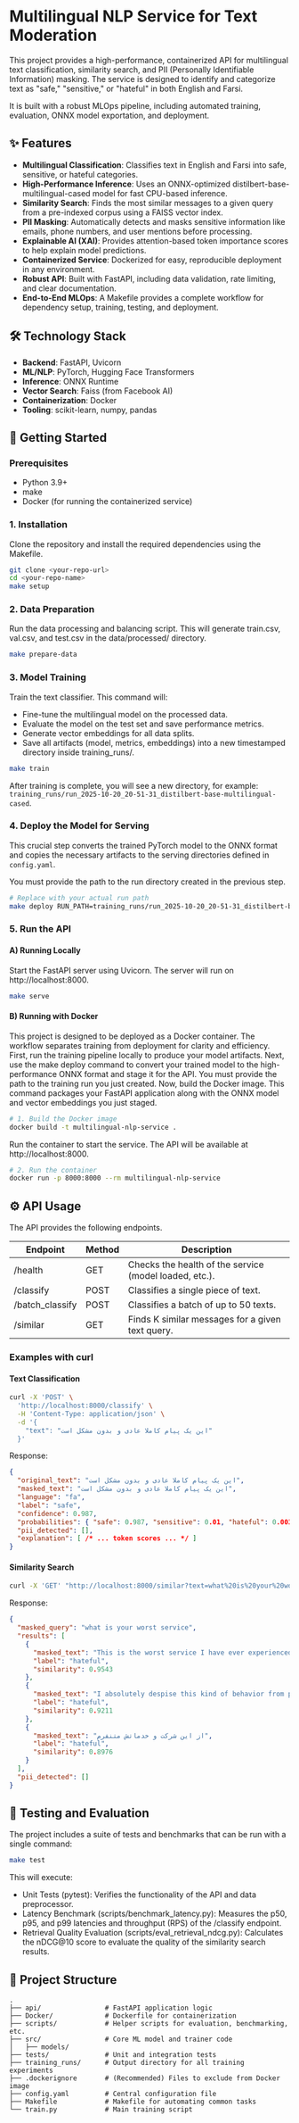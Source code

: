 # Multilingual NLP Service for Text Moderation

This project provides a high-performance, containerized API for multilingual text classification, similarity search, and PII (Personally Identifiable Information) masking. The service is designed to identify and categorize text as "safe," "sensitive," or "hateful" in both English and Farsi.

It is built with a robust MLOps pipeline, including automated training, evaluation, ONNX model exportation, and deployment.

## ✨ Features

- **Multilingual Classification**: Classifies text in English and Farsi into safe, sensitive, or hateful categories.
- **High-Performance Inference**: Uses an ONNX-optimized distilbert-base-multilingual-cased model for fast CPU-based inference.
- **Similarity Search**: Finds the most similar messages to a given query from a pre-indexed corpus using a FAISS vector index.
- **PII Masking**: Automatically detects and masks sensitive information like emails, phone numbers, and user mentions before processing.
- **Explainable AI (XAI)**: Provides attention-based token importance scores to help explain model predictions.
- **Containerized Service**: Dockerized for easy, reproducible deployment in any environment.
- **Robust API**: Built with FastAPI, including data validation, rate limiting, and clear documentation.
- **End-to-End MLOps**: A Makefile provides a complete workflow for dependency setup, training, testing, and deployment.

## 🛠️ Technology Stack

- **Backend**: FastAPI, Uvicorn
- **ML/NLP**: PyTorch, Hugging Face Transformers
- **Inference**: ONNX Runtime
- **Vector Search**: Faiss (from Facebook AI)
- **Containerization**: Docker
- **Tooling**: scikit-learn, numpy, pandas

## 🚀 Getting Started

### Prerequisites

- Python 3.9+
- make
- Docker (for running the containerized service)

### 1. Installation

Clone the repository and install the required dependencies using the Makefile.

```bash
git clone <your-repo-url>
cd <your-repo-name>
make setup
```

### 2. Data Preparation

Run the data processing and balancing script. This will generate train.csv, val.csv, and test.csv in the data/processed/ directory.

```bash
make prepare-data
```

### 3. Model Training

Train the text classifier. This command will:

- Fine-tune the multilingual model on the processed data.
- Evaluate the model on the test set and save performance metrics.
- Generate vector embeddings for all data splits.
- Save all artifacts (model, metrics, embeddings) into a new timestamped directory inside training_runs/.

```bash
make train
```

After training is complete, you will see a new directory, for example: `training_runs/run_2025-10-20_20-51-31_distilbert-base-multilingual-cased`.

### 4. Deploy the Model for Serving

This crucial step converts the trained PyTorch model to the ONNX format and copies the necessary artifacts to the serving directories defined in `config.yaml`.

You must provide the path to the run directory created in the previous step.

```bash
# Replace with your actual run path
make deploy RUN_PATH=training_runs/run_2025-10-20_20-51-31_distilbert-base-multilingual-cased
```

### 5. Run the API

#### A) Running Locally

Start the FastAPI server using Uvicorn. The server will run on http://localhost:8000.

```bash
make serve
```

#### B) Running with Docker

This project is designed to be deployed as a Docker container. The workflow separates training from deployment for clarity and efficiency.
First, run the training pipeline locally to produce your model artifacts.
Next, use the make deploy command to convert your trained model to the high-performance ONNX format and stage it for the API. You must provide the path to the training run you just created.
Now, build the Docker image. This command packages your FastAPI application along with the ONNX model and vector embeddings you just staged.
```bash
# 1. Build the Docker image
docker build -t multilingual-nlp-service .
```
Run the container to start the service. The API will be available at http://localhost:8000.
```bash
# 2. Run the container
docker run -p 8000:8000 --rm multilingual-nlp-service
```

## ⚙️ API Usage

The API provides the following endpoints.

| Endpoint       | Method | Description                                   |
|----------------|--------|-----------------------------------------------|
| /health       | GET    | Checks the health of the service (model loaded, etc.). |
| /classify     | POST   | Classifies a single piece of text.            |
| /batch_classify | POST | Classifies a batch of up to 50 texts.         |
| /similar      | GET    | Finds K similar messages for a given text query. |

### Examples with curl

#### Text Classification

```bash
curl -X 'POST' \
  'http://localhost:8000/classify' \
  -H 'Content-Type: application/json' \
  -d '{
    "text": "این یک پیام کاملا عادی و بدون مشکل است"
  }'
```

Response:

```json
{
  "original_text": "این یک پیام کاملا عادی و بدون مشکل است",
  "masked_text": "این یک پیام کاملا عادی و بدون مشکل است",
  "language": "fa",
  "label": "safe",
  "confidence": 0.987,
  "probabilities": { "safe": 0.987, "sensitive": 0.01, "hateful": 0.003 },
  "pii_detected": [],
  "explanation": [ /* ... token scores ... */ ]
}
```

#### Similarity Search

```bash
curl -X 'GET' "http://localhost:8000/similar?text=what%20is%20your%20worst%20service&k=3"
```

Response:

```json
{
  "masked_query": "what is your worst service",
  "results": [
    {
      "masked_text": "This is the worst service I have ever experienced.",
      "label": "hateful",
      "similarity": 0.9543
    },
    {
      "masked_text": "I absolutely despise this kind of behavior from people.",
      "label": "hateful",
      "similarity": 0.9211
    },
    {
      "masked_text": "از این شرکت و خدماتش متنفرم",
      "label": "hateful",
      "similarity": 0.8976
    }
  ],
  "pii_detected": []
}
```

## 🧪 Testing and Evaluation

The project includes a suite of tests and benchmarks that can be run with a single command:

```bash
make test
```

This will execute:

- Unit Tests (pytest): Verifies the functionality of the API and data preprocessor.
- Latency Benchmark (scripts/benchmark_latency.py): Measures the p50, p95, and p99 latencies and throughput (RPS) of the /classify endpoint.
- Retrieval Quality Evaluation (scripts/eval_retrieval_ndcg.py): Calculates the nDCG@10 score to evaluate the quality of the similarity search results.

## 📂 Project Structure

```
.
├── api/                # FastAPI application logic
├── Docker/             # Dockerfile for containerization
├── scripts/            # Helper scripts for evaluation, benchmarking, etc.
├── src/                # Core ML model and trainer code
│   ├── models/
├── tests/              # Unit and integration tests
├── training_runs/      # Output directory for all training experiments
├── .dockerignore       # (Recommended) Files to exclude from Docker image
├── config.yaml         # Central configuration file
├── Makefile            # Makefile for automating common tasks
└── train.py            # Main training script
```